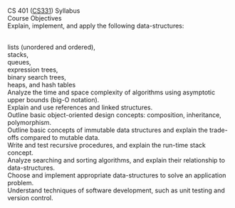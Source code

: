 <br>CS 401 ([CS331](https://moss.cs.iit.edu/cs331/)) Syllabus
<br>Course Objectives
<br>Explain, implement, and apply the following data-structures:

<br>lists (unordered and ordered),
<br>stacks,
<br>queues,
<br>expression trees,
<br>binary search trees,
<br>heaps, and hash tables
<br>Analyze the time and space complexity of algorithms using asymptotic upper bounds (big-O notation).
<br>Explain and use references and linked structures.
<br>Outline basic object-oriented design concepts: composition, inheritance, polymorphism.
<br>Outline basic concepts of immutable data structures and explain the trade-offs compared to mutable data.
<br>Write and test recursive procedures, and explain the run-time stack concept.
<br>Analyze searching and sorting algorithms, and explain their relationship to data-structures.
<br>Choose and implement appropriate data-structures to solve an application problem.
<br>Understand techniques of software development, such as unit testing and version control.
